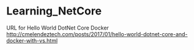 # Learning_NetCore

URL for Hello World DotNet Core Docker 
http://cmelendeztech.com/posts/2017/01/hello-world-dotnet-core-and-docker-with-vs.html
